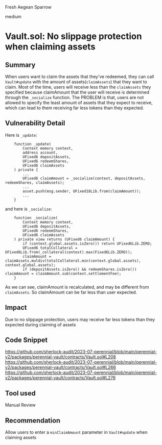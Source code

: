 Fresh Aegean Sparrow

medium

# Vault.sol: No slippage protection when claiming assets
## Summary
When users want to claim the assets that they've redeemed, they can call `Vault#update` with the amount of assets(`claimAssets`) that they want to claim.
Most of the time, users will receive less than the `claimAssets` they specified because claimAmount that the user will receive is determined through the `_socialize` function.
The PROBLEM is that, users are not allowed to specify the least amount of assets that they expect to receive, which can lead to them receiving far less tokens than they expected.

## Vulnerability Detail
Here is `_update`:

```solidity
    function _update(
        Context memory context,
        address account,
        UFixed6 depositAssets,
        UFixed6 redeemShares,
        UFixed6 claimAssets
    ) private {
        ...
        UFixed6 claimAmount = _socialize(context, depositAssets, redeemShares, claimAssets);
        ...
        asset.push(msg.sender, UFixed18Lib.from(claimAmount));
        ...
    }
```

and here is `_socialize`:

```solidity
    function _socialize(
        Context memory context,
        UFixed6 depositAssets,
        UFixed6 redeemShares,
        UFixed6 claimAssets
    ) private view returns (UFixed6 claimAmount) {
        if (context.global.assets.isZero()) return UFixed6Lib.ZERO;
        UFixed6 totalCollateral = UFixed6Lib.from(_collateral(context).max(Fixed6Lib.ZERO));
        claimAmount = claimAssets.muldiv(totalCollateral.min(context.global.assets), context.global.assets);
        if (depositAssets.isZero() && redeemShares.isZero()) claimAmount = claimAmount.sub(context.settlementFee);
    }
```

As we can see, claimAmount is recalculated, and may be different from `claimAssets`.
So claimAmount can be far less than user expected.

## Impact
Due to no slippage protection, users may receive far less tokens than they expected during claiming of assets

## Code Snippet
https://github.com/sherlock-audit/2023-07-perennial/blob/main/perennial-v2/packages/perennial-vault/contracts/Vault.sol#L208
https://github.com/sherlock-audit/2023-07-perennial/blob/main/perennial-v2/packages/perennial-vault/contracts/Vault.sol#L266
https://github.com/sherlock-audit/2023-07-perennial/blob/main/perennial-v2/packages/perennial-vault/contracts/Vault.sol#L276

## Tool used

Manual Review

## Recommendation

Allow users to enter a `minClaimAmount` parameter in `Vault#update` when claiming assets
